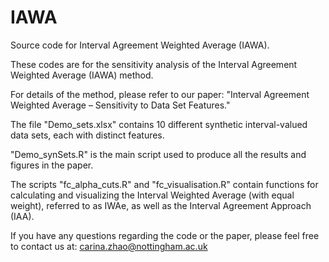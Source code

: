 # IAWA
Source code for Interval Agreement Weighted Average (IAWA).

These codes are for the sensitivity analysis of the Interval Agreement Weighted Average (IAWA) method.

For details of the method, please refer to our paper: "Interval Agreement Weighted Average – Sensitivity to Data Set Features."

The file "Demo_sets.xlsx" contains 10 different synthetic interval-valued data sets, each with distinct features.

"Demo_synSets.R" is the main script used to produce all the results and figures in the paper.

The scripts "fc_alpha_cuts.R" and "fc_visualisation.R" contain functions for calculating and visualizing the Interval Weighted Average (with equal weight), referred to as IWAe, as well as the Interval Agreement Approach (IAA).

If you have any questions regarding the code or the paper, please feel free to contact us at: carina.zhao@nottingham.ac.uk
